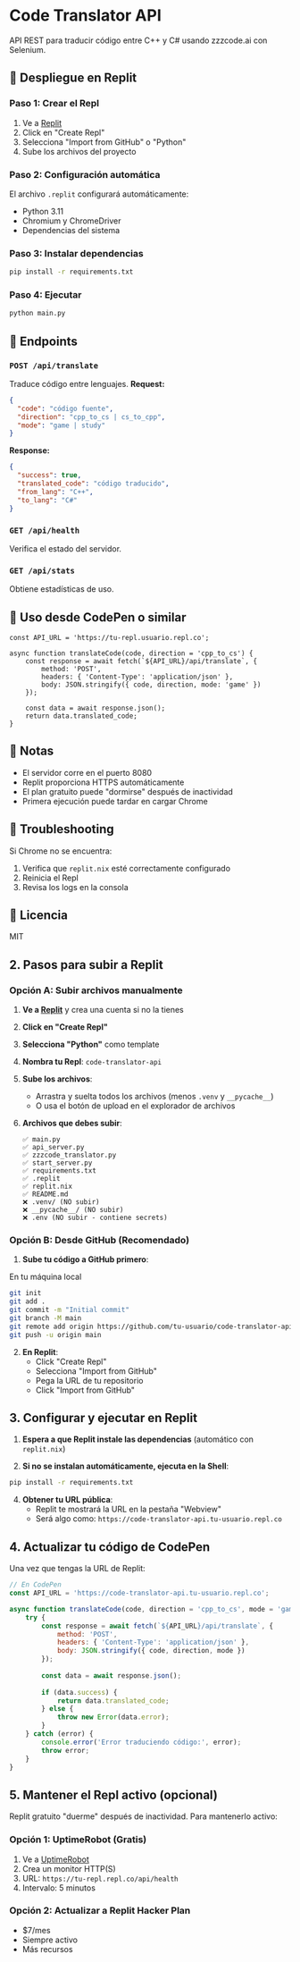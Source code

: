 
# Code Translator API

API REST para traducir código entre C++ y C# usando zzzcode.ai con Selenium.

## 🚀 Despliegue en Replit

### Paso 1: Crear el Repl
1. Ve a [Replit](https://replit.com)
2. Click en "Create Repl"
3. Selecciona "Import from GitHub" o "Python"
4. Sube los archivos del proyecto

### Paso 2: Configuración automática
El archivo `.replit` configurará automáticamente:
- Python 3.11
- Chromium y ChromeDriver
- Dependencias del sistema

### Paso 3: Instalar dependencias
```bash
pip install -r requirements.txt
```


### Paso 4: Ejecutar
```python
python main.py
```

## 📡 Endpoints
### `POST /api/translate`
Traduce código entre lenguajes.
**Request:**
```JSON
{
  "code": "código fuente",
  "direction": "cpp_to_cs | cs_to_cpp",
  "mode": "game | study"
}
```

**Response:**
```JSON
{
  "success": true,
  "translated_code": "código traducido",
  "from_lang": "C++",
  "to_lang": "C#"
}
```
### `GET /api/health`
Verifica el estado del servidor.
### `GET /api/stats`
Obtiene estadísticas de uso.
## 🔧 Uso desde CodePen o similar
```jscript
const API_URL = 'https://tu-repl.usuario.repl.co';

async function translateCode(code, direction = 'cpp_to_cs') {
    const response = await fetch(`${API_URL}/api/translate`, {
        method: 'POST',
        headers: { 'Content-Type': 'application/json' },
        body: JSON.stringify({ code, direction, mode: 'game' })
    });
    
    const data = await response.json();
    return data.translated_code;
}
```

## 📝 Notas
- El servidor corre en el puerto 8080
- Replit proporciona HTTPS automáticamente
- El plan gratuito puede "dormirse" después de inactividad
- Primera ejecución puede tardar en cargar Chrome

## 🐛 Troubleshooting
Si Chrome no se encuentra:
1. Verifica que `replit.nix` esté correctamente configurado
2. Reinicia el Repl
3. Revisa los logs en la consola

## 📄 Licencia
MIT

## **2. Pasos para subir a Replit**

### **Opción A: Subir archivos manualmente**

1. **Ve a [Replit](https://replit.com)** y crea una cuenta si no la tienes
2. **Click en "Create Repl"**
3. **Selecciona "Python"** como template
4. **Nombra tu Repl**: `code-translator-api`
5. **Sube los archivos**:
   - Arrastra y suelta todos los archivos (menos `.venv` y `__pycache__`)
   - O usa el botón de upload en el explorador de archivos

6. **Archivos que debes subir**:
   ```
   ✅ main.py
   ✅ api_server.py
   ✅ zzzcode_translator.py
   ✅ start_server.py
   ✅ requirements.txt
   ✅ .replit
   ✅ replit.nix
   ✅ README.md
   ❌ .venv/ (NO subir)
   ❌ __pycache__/ (NO subir)
   ❌ .env (NO subir - contiene secrets)
   ```

### **Opción B: Desde GitHub (Recomendado)**

1. **Sube tu código a GitHub primero**:

En tu máquina local
```bash
git init 
git add . 
git commit -m "Initial commit" 
git branch -M main 
git remote add origin https://github.com/tu-usuario/code-translator-api.git 
git push -u origin main
```

2. **En Replit**:
   - Click "Create Repl"
   - Selecciona "Import from GitHub"
   - Pega la URL de tu repositorio
   - Click "Import from GitHub"

## **3. Configurar y ejecutar en Replit**

1. **Espera a que Replit instale las dependencias** (automático con `replit.nix`)

2. **Si no se instalan automáticamente, ejecuta en la Shell**:
```bash
pip install -r requirements.txt
```

4. **Obtener tu URL pública**:
   - Replit te mostrará la URL en la pestaña "Webview"
   - Será algo como: `https://code-translator-api.tu-usuario.repl.co`

## **4. Actualizar tu código de CodePen**

Una vez que tengas la URL de Replit:

```javascript
// En CodePen
const API_URL = 'https://code-translator-api.tu-usuario.repl.co';

async function translateCode(code, direction = 'cpp_to_cs', mode = 'game') {
    try {
        const response = await fetch(`${API_URL}/api/translate`, {
            method: 'POST',
            headers: { 'Content-Type': 'application/json' },
            body: JSON.stringify({ code, direction, mode })
        });
        
        const data = await response.json();
        
        if (data.success) {
            return data.translated_code;
        } else {
            throw new Error(data.error);
        }
    } catch (error) {
        console.error('Error traduciendo código:', error);
        throw error;
    }
}
```

## **5. Mantener el Repl activo (opcional)**

Replit gratuito "duerme" después de inactividad. Para mantenerlo activo:

### **Opción 1: UptimeRobot (Gratis)**
1. Ve a [UptimeRobot](https://uptimerobot.com)
2. Crea un monitor HTTP(S)
3. URL: `https://tu-repl.repl.co/api/health`
4. Intervalo: 5 minutos

### **Opción 2: Actualizar a Replit Hacker Plan**
- $7/mes
- Siempre activo
- Más recursos

